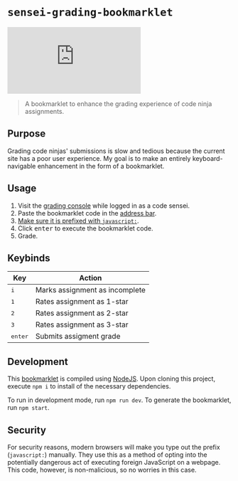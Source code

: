 # `sensei-grading-bookmarklet`

[![Bookmarklet Size][bookmarklet_size_badge]][bookmarklet_file]

> A bookmarklet to enhance the grading experience of code ninja assignments.

## Purpose

Grading code ninjas' submissions is slow and tedious because the current site has a poor user experience.
My goal is to make an entirely keyboard-navigable enhancement in the form of a bookmarklet.

## Usage

1. Visit the [grading console][grading_console] while logged in as a code sensei.
1. Paste the bookmarklet code in the [address bar](https://en.wikipedia.org/wiki/Address_bar).
1. [Make sure it is prefixed with `javascript:`](#security).
1. Click <kbd>enter</kbd> to execute the bookmarklet code.
1. Grade.

## Keybinds

| Key              | Action                         |
| ---------------- | ------------------------------ |
| <kbd>i</kbd>     | Marks assignment as incomplete |
| <kbd>1</kbd>     | Rates assignment as 1-star     |
| <kbd>2</kbd>     | Rates assignment as 2-star     |
| <kbd>3</kbd>     | Rates assignment as 3-star     |
| <kbd>enter</kbd> | Submits assigment grade        |

## Development

This [bookmarklet][bookmarklet_definition] is compiled using [NodeJS][node_installation].
Upon cloning this project, execute `npm i` to install of the necessary dependencies.

To run in development mode, run `npm run dev`.
To generate the bookmarklet, run `npm start`.

## Security

For security reasons, modern browsers will make you type out the prefix (`javascript:`) manually.
They use this as a method of opting into the potentially dangerous act of executing foreign JavaScript on a webpage.
This code, however, is non-malicious, so no worries in this case.

[grading_console]: https://gdp.code.ninja/Grading
[bookmarklet_definition]: https://en.wikipedia.org/wiki/Bookmarklet
[node_installation]: https://nodejs.org/en/download/
[bookmarklet_size_badge]: https://img.shields.io/github/size/EthanThatOneKid/code-sensei/sensei-grading-bookmarklet/bookmarklet.txt?label=bookmarklet%20size
[bookmarklet_file]: bookmarklet.txt
